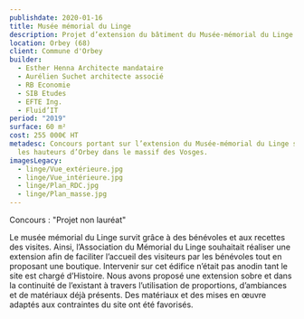 ```yaml
---
publishdate: 2020-01-16
title: Musée mémorial du Linge
description: Projet d’extension du bâtiment du Musée-mémorial du Linge
location: Orbey (68)
client: Commune d'Orbey
builder:
  - Esther Henna Architecte mandataire
  - Aurélien Suchet architecte associé
  - RB Economie
  - SIB Etudes
  - EFTE Ing.
  - Fluid’IT
period: "2019"
surface: 60 m²
cost: 255 000€ HT
metadesc: Concours portant sur l’extension du Musée-mémorial du Linge situé sur
  les hauteurs d’Orbey dans le massif des Vosges.
imagesLegacy:
  - linge/Vue_extérieure.jpg
  - linge/Vue_intérieure.jpg
  - linge/Plan_RDC.jpg
  - linge/Plan_masse.jpg
---
```

Concours : "Projet non lauréat"

Le musée mémorial du Linge survit grâce à des bénévoles et aux recettes des visites. Ainsi, l’Association du Mémorial du Linge souhaitait réaliser une extension afin de faciliter l’accueil des visiteurs par les bénévoles tout en proposant une boutique. Intervenir sur cet édifice n’était pas anodin tant le site est chargé d’Histoire. Nous avons proposé une extension sobre et dans la continuité de l’existant à travers l’utilisation de proportions, d’ambiances et de matériaux déjà présents. Des matériaux et des mises en œuvre adaptés aux contraintes du site ont été favorisés.
